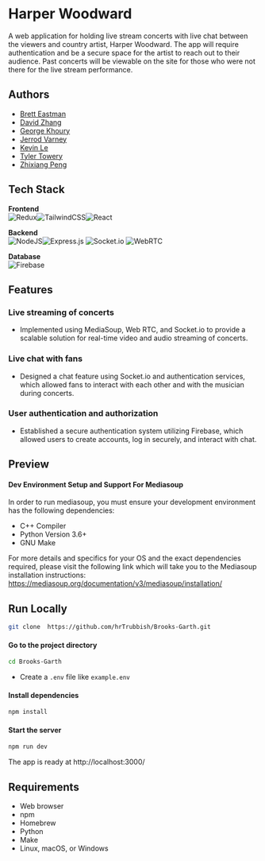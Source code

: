 # Harper Woodward

A web application for holding live stream concerts with live chat between the viewers and country artist, Harper Woodward. The app will require authentication and be a secure space for the artist to reach out to their audience. Past concerts will be viewable on the site for those who were not there for the live stream performance.

## Authors
- [Brett Eastman](https://github.com/BrettEastman)
- [David Zhang](https://github.com/davidzny195)
- [George Khoury](https://github.com/khouryg)
- [Jerrod Varney](https://github.com/jerrodvarney)
- [Kevin Le](https://github.com/kevinleaves)
- [Tyler Towery](https://github.com/tylertowery)
- [Zhixiang Peng](https://github.com/VesLan)

## Tech Stack

 **Frontend**
 <br>
![Redux](https://img.shields.io/badge/redux-%23593d88.svg?style=for-the-badge&logo=redux&logoColor=white)![TailwindCSS](https://img.shields.io/badge/tailwindcss-%2338B2AC.svg?style=for-the-badge&logo=tailwind-css&logoColor=white)![React](https://img.shields.io/badge/react-%2320232a.svg?style=for-the-badge&logo=react&logoColor=%2361DAFB)

**Backend**
<br>
![NodeJS](https://img.shields.io/badge/node.js-6DA55F?style=for-the-badge&logo=node.js&logoColor=white)![Express.js](https://img.shields.io/badge/express.js-%23404d59.svg?style=for-the-badge&logo=express&logoColor=%2361DAFB)
![Socket.io](https://img.shields.io/badge/Socket.io-black?style=for-the-badge&logo=socket.io&badgeColor=010101)
![WebRTC](https://img.shields.io/static/v1?style=for-the-badge&message=WebRTC&color=333333&logo=WebRTC&logoColor=FFFFFF&label=)

**Database**
<br>
![Firebase](https://img.shields.io/badge/Firebase-039BE5?style=for-the-badge&logo=Firebase&logoColor=white)




## Features

### Live streaming of concerts

* Implemented using MediaSoup, Web RTC, and Socket.io to provide a scalable solution for real-time video and audio streaming of concerts.

### Live chat with fans

* Designed a chat feature using Socket.io and authentication services, which allowed fans to interact with each other and with the musician during concerts.

### User authentication and authorization

* Established a secure authentication system utilizing Firebase, which allowed users to create accounts, log in securely, and interact with chat.



## Preview




#### Dev Environment Setup and Support For Mediasoup

In order to run mediasoup, you must ensure your development environment has the following dependencies:
* C++ Compiler
* Python Version 3.6+
* GNU Make

For more details and specifics for your OS and the exact dependencies required, please visit the following link which will take you to the Mediasoup installation instructions: https://mediasoup.org/documentation/v3/mediasoup/installation/


## Run Locally

```bash
git clone  https://github.com/hrTrubbish/Brooks-Garth.git
```



#### Go to the project directory

```bash
cd Brooks-Garth
```

- Create a `.env` file like `example.env`


#### Install dependencies

```bash
npm install
```



#### Start the server

```bash
npm run dev
```


The app is ready at http://localhost:3000/



## Requirements

* Web browser
* npm
* Homebrew
* Python
* Make
* Linux, macOS, or Windows
